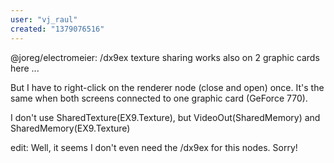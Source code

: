 ```yaml
---
user: "vj_raul"
created: "1379076516"
---
```


@joreg/electromeier: /dx9ex texture sharing works also on 2 graphic cards here ...

But I have to right-click on the renderer node (close and open) once. It's the same when both screens connected to one graphic card (GeForce 770).

I don't use SharedTexture(EX9.Texture), but VideoOut(SharedMemory) and SharedMemory(EX9.Texture)

edit: Well, it seems I don't even need the /dx9ex for this nodes. Sorry!


